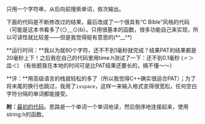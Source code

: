 只用一个字符串，从后向前搜索单词，依次输出。

下面的代码是不断修改过的结果，最后改成了一个很具有“C Bible”风格的代码（可能是这本书看多了(⊙﹏⊙)b）。只用很基本的函数，很多功能自己来实现，所以可读性就比较差——但是我觉得挺有意思的(\*^__^\*) 

**运行时间：**我以为就80个字符，还不不到1毫秒就完成？结果PAT的结果都是20毫秒上下！之后我在自己的代码里用time.h测试了一下：还不到0.1毫秒 (〃＞皿＜)
（有些题我在本地的时间可是比PAT结果还要长的，搞不懂～～）

**评：**用高级语言的栈就轻松的多了（所以我觉得C++确实很适合PAT）；为了将末尾的换行也跳过，我用了`isspace`，这样一来输入格式变得很宽松，任何空白字符分隔的单词都能接受。

**附：**[最初的代码](https://github.com/OliverLew/PAT/blob/045245fd75d9f1199c2bc634e6a5f7bf50770bf2/PATBasic/1009.c)。思路是一个单词一个单词地读，然后倒序地连接起来，使用string.h的函数。
